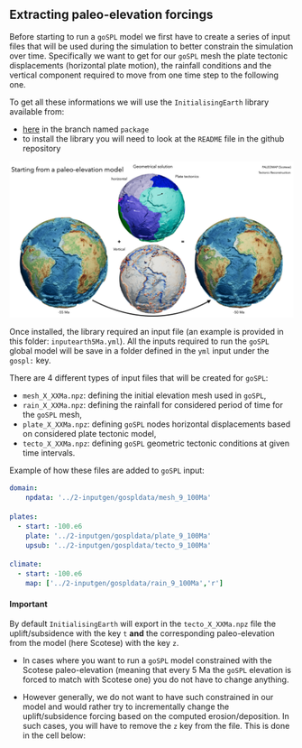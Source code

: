 ## Extracting paleo-elevation forcings

Before starting to run a `goSPL` model we first have to create a series of input files that will be used during the simulation to better constrain the simulation over time. Specifically we want to get for our `goSPL` mesh the plate tectonic displacements (horizontal plate motion), the rainfall conditions and the vertical component required to move from one time step to the following one.

To get all these informations we will use the `InitialisingEarth` library available from:
+ [here](https://github.com/suoarski/InitialisingEarth.git) in the branch named `package` 
+ to install the library you will need to look at the `README` file in the github repository

![](img/geom.png)

Once installed, the library required an input file (an example is provided in this folder: `inputearth5Ma.yml`). All the inputs required to run the `goSPL` global model will be save in a folder defined in the `yml` input under the `gospl:` key. 

There are 4 different types of input files that will be created for `goSPL`:

- `mesh_X_XXMa.npz`: defining the initial elevation mesh used in `goSPL`,
- `rain_X_XXMa.npz`: defining the rainfall for considered period of time for the `goSPL` mesh,
- `plate_X_XXMa.npz`: defining `goSPL` nodes horizontal displacements based on considered plate tectonic model,
- `tecto_X_XXMa.npz`: defining `goSPL` geometric tectonic conditions at given time intervals.


Example of how these files are added to `goSPL` input:

```yaml
domain:
    npdata: '../2-inputgen/gospldata/mesh_9_100Ma'
    
plates:
  - start: -100.e6
    plate: '../2-inputgen/gospldata/plate_9_100Ma'
    upsub: '../2-inputgen/gospldata/tecto_9_100Ma'

climate:
  - start: -100.e6
    map: ['../2-inputgen/gospldata/rain_9_100Ma','r']
```


#### Important

By default `InitialisingEarth` will export in the `tecto_X_XXMa.npz` file the uplift/subsidence with the key `t` **and** the corresponding paleo-elevation from the model (here Scotese) with the key `z`. 

+ In cases where you want to run a `goSPL` model constrained with the Scotese paleo-elevation (meaning that every 5 Ma the `goSPL` elevation is forced to match with Scotese one) you do not have to change anything.

+ However generally, we do not want to have such constrained in our model and would rather try to incrementally change the uplift/subsidence forcing based on the computed erosion/deposition. In such cases, you will have to remove the `z` key from the file. This is done in the cell below:

